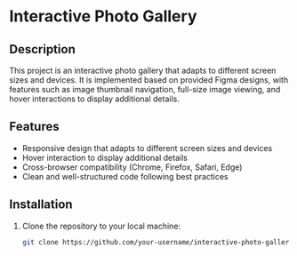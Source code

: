 # Interactive Photo Gallery

## Description
This project is an interactive photo gallery that adapts to different screen sizes and devices. It is implemented based on provided Figma designs, with features such as image thumbnail navigation, full-size image viewing, and hover interactions to display additional details.

## Features
- Responsive design that adapts to different screen sizes and devices
- Hover interaction to display additional details
- Cross-browser compatibility (Chrome, Firefox, Safari, Edge)
- Clean and well-structured code following best practices

## Installation

1. Clone the repository to your local machine:
   ```sh
   git clone https://github.com/your-username/interactive-photo-gallery.git
